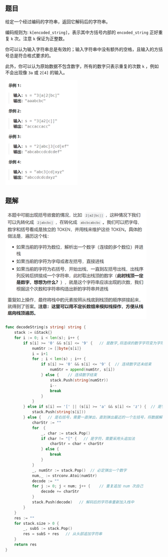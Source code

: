 ## 题目

给定一个经过编码的字符串，返回它解码后的字符串。

编码规则为: `k[encoded_string]`，表示其中方括号内部的 `encoded_string` 正好重复 `k` 次。注意 `k` 保证为正整数。

你可以认为输入字符串总是有效的；输入字符串中没有额外的空格，且输入的方括号总是符合格式要求的。

此外，你可以认为原始数据不包含数字，所有的数字只表示重复的次数 `k` ，例如不会出现像 `3a` 或 `2[4]` 的输入。

<img src="394.字符串解码.assets/image-20240306173343836.png" alt="image-20240306173343836" style="zoom:50%;" />

## 题解

<img src="394.字符串解码.assets/image-20240306173415768.png" alt="image-20240306173415768" style="zoom:50%;" />

```go
func decodeString(s string) string {
    stack := &Stack{}
    for i := 0; i < len(s); i++ {
        if s[i] >= '0' && s[i] <= '9' {   // 是数字,将连续的数字字符变为字符串追加到栈中
            numStr := []byte{s[i]}
            i = i+1
            for ; i < len(s) ; i++ {   
                if s[i] >= '0' && s[i] <= '9' {  // 连续数字还未结束
                    numStr = append(numStr, s[i])
                } else {    // 连续数字结束
                    stack.Push(string(numStr))
                    i--
                    break
                }
            }
        } else if s[i] == '[' || (s[i] >= 'a' && s[i] <= 'z') {  // 是字符或者左括号,直接入栈
            stack.Push(string(s[i]))
        } else {   // 是右括号，需要一直弹出，直到弹出最近的一个左括号，将数据解析后再加入栈中 
            charStr := ""
            for  {
                _, char := stack.Pop()
                if char != "[" {   // 是字符，需要采用头追加法
                    charStr = char + charStr
                } else {
                    break
                }
            }
            _, numStr := stack.Pop()  // 必定弹出一个数字
            num,_ := strconv.Atoi(numStr)
            decode := ""
            for j := 0; j < num; j++ {    // 重复追加 num 次自己
                decode += charStr
            }
            stack.Push(decode)   // 解码后的字符串重新加入栈中
        }
    }
    res := ""
    for stack.size > 0 {
        _, subS := stack.Pop()
        res = subS + res   // 从头部追加字符串
    }
    return res
}
```

